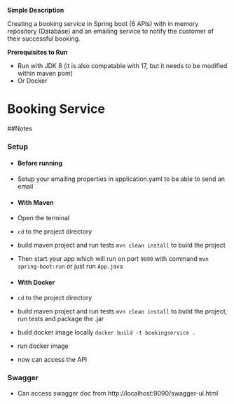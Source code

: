**Simple Description**

Creating a booking service in Spring boot (6 APIs) with in memory repository (Database)
and an emailing service to notify the customer of their successful booking.

**Prerequisites to Run**

- Run with JDK 8 (it is also compatable with 17, but it needs to be modified within maven pom)
- Or Docker

# Booking Service

##Notes

### Setup

- #### Before running
- Setup your emailing properties in application.yaml to be able to send an email

- #### With Maven
- Open the terminal
- `cd` to the project directory
- build maven project and run tests `mvn clean install` to build the project
- Then start your app which will run on port `9090` with command `mvn spring-boot:run` or just run `App.java`

- #### With Docker
- `cd` to the project directory
- build maven project and run tests `mvn clean install` to build the project, run tests and package the .jar
- build docker image locally `docker build -t bookingservice .`
- run docker image
- now can access the API

### Swagger

- Can access swagger doc from http://localhost:9090/swagger-ui.html

